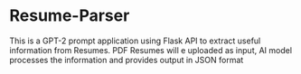# Resume-Parser
This is a GPT-2 prompt application using Flask API to extract useful information from Resumes. PDF Resumes will e uploaded as input, AI model processes the information and provides output in JSON format
